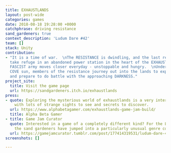 ```yaml
---
title: EXHAUSTLANDS
layout: post-wide
categories: games
date: 2018-08-18 19:28:00 +0000
catchphrase: driving resistance
sand_gardeners: true
context_description: 'Ludum Dare #42'
team: []
stack: Unity
contribution:
- "It is a time of war.  \nThe RESISTANCE is dwindling, and the last remaining members
  take refuge in an abandoned power station in the heart of the EXHAUSTLANDS.  \nThe
  FASCIST army moves closer everyday - unstoppable and hungry.  \nUnder the cold BROWNIE
  COVE sun, members of the resistance journey out into the lands to explore the area,
  and prepare to do battle with the approaching DARKNESS."
project_site:
  title: Visit the game page
  url: https://sandgardeners.itch.io/exhaustlands
press:
- quote: Exploring the mysterious world of exhaustlands is a very interesting experience,
    with lots of strange sights to see and secrets to discover.
  url: https://www.alphabetagamer.com/exhaustlands-game-jam-build/
  title: Alpha Beta Gamer
- title: Game Jam Curator
  quote: Interested in a game of a completely different kind? For the Ludum Dare 42,
    the sand gardeners have jumped into a particularly unusual genre combination
  url: https://gamejamcurator.tumblr.com/post/177414319531/ludum-dare-42-exhaustlands
screenshots: []

---
```

